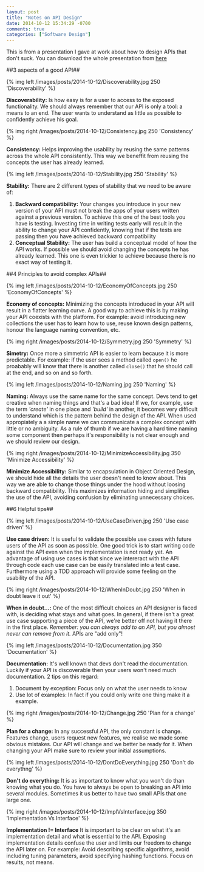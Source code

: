 ```yaml
---
layout: post
title: "Notes on API Design"
date: 2014-10-12 15:34:29 -0700
comments: true
categories: ["Software Design"]
---
```

This is from a presentation I gave at work about how to design APIs that don't suck. You can download the whole presentation from [here]

<!-- more -->

##3 aspects of a good API##

{% img left /images/posts/2014-10-12/Discoverability.jpg 250 'Discoverability' %} 

**Discoverability:** Is how easy is for a user to access to the exposed functionality. We should always remember that our API is only a tool: a means to an end. The user wants to understand as little as possible to confidently achieve his goal.

{% img right /images/posts/2014-10-12/Consistency.jpg 250 'Consistency' %} 
<br>

**Consistency:** Helps improving the usability by reusing the same patterns across the whole API consistently. This way we beneffit from reusing the concepts the user has already learned.

{% img left /images/posts/2014-10-12/Stability.jpg 250 'Stability' %} 

**Stability:** There are 2 different types of stability that we need to be aware of:

1. **Backward compatibility:** Your changes you introduce in your new version of your API must not break the apps of your users written against a previous version. To achieve this one of the best tools you have is testing. Investing time in writing tests early will result in the ability to change your API confidently, knowing that if the tests are passing then you have achieved backward compatibility
2. **Conceptual Stability:** The user has build a conceptual model of how the API works. If possible we should avoid changing the concepts he has already learned. This one is even trickier to achieve because there is no exact way of testing it. 

##4 Principles to avoid complex APIs##

{% img left /images/posts/2014-10-12/EconomyOfConcepts.jpg 250 'EconomyOfConcepts' %} 

**Economy of concepts:** Minimizing the concepts introduced in your API will result in a flatter learning curve. A good way to achieve this is by making your API coexists with the platform. For example: avoid introducing new collections the user has to learn how to use, reuse known design patterns, honour the language naming convention, etc.

{% img right /images/posts/2014-10-12/Symmetry.jpg 250 'Symmetry' %} 

**Simetry:** Once more a simmetric API is easier to learn because it is more predictable. For example: if the user sees a method called `open()` he proabably will know that there is another called `close()` that he should call at the end, and so on and so forth.

{% img left /images/posts/2014-10-12/Naming.jpg 250 'Naming' %} 

**Naming:** Always use the same name for the same concept. Devs tend to get creative when naming things and that's a bad idea! If we, for example, use the term *'create'* in one place and *'build'* in another, it becomes very difficult to understand which is the pattern behind the design of the API. When used appropiately a a simple name we can communicate a complex concept with little or no ambiguity. As a rule of thumb if we are having a hard time naming some component then perhaps it's responsibility is not clear enough and we should review our design.

{% img right /images/posts/2014-10-12/MinimizeAccessibility.jpg 350 'Minimize Accessibility' %} 

**Minimize Accessibility:** Similar to encapsulation in Object Oriented Design, we should hide all the details the user doesn't need to know about. This way we are able to change those things under the hood without loosing backward compatibility. This maximizes information hiding and simplifies the use of the API, avoiding confusion by eliminating unnecessary choices.

##6 Helpful tips##

{% img left /images/posts/2014-10-12/UseCaseDriven.jpg 250 'Use case driven' %} 

**Use case driven:** It is useful to validate the possible use cases with future users of the API as soon as possible. One good trick is to start writing code against the API even when the implementation is not ready yet. 
An advantage of using use cases is that since we intereract with the API through code each use case can be easily translated into a test case. Furthermore using a TDD approach will provide some feeling on the usability of the API.

{% img right /images/posts/2014-10-12/WhenInDoubt.jpg 250 'When in doubt leave it out' %} 

**When in doubt...:** One of the most difficult choices an API designer is faced with, is deciding what stays and what goes. In general, if there isn't a great use case supporting a piece of the API, we're better off not having it there in the first place. *Remember: you can always add to an API, but you almost never can remove from it.* APIs are "add only"!

{% img left /images/posts/2014-10-12/Documentation.jpg 350 'Documentation' %} 

**Documentation:** It's well known that devs don't read the documentation. Luckily if your API is discoverable then your users won't need much documentation. 2 tips on this regard:

1. Document by exception: Focus only on what the user needs to know
2. Use lot of examples: In fact if you could only write one thing make it a example.

{% img right /images/posts/2014-10-12/Change.jpg 250 'Plan for a change' %} 

**Plan for a change:** In any successful API, the only constant is change. Features change, users request new features, we realise we made some obvious mistakes. Our API will change and we better be ready for it. When changing your API make sure to review your initial assumptions.

{% img left /images/posts/2014-10-12/DontDoEverything.jpg 250 'Don't do everythng' %} 

**Don't do everything:** It is as important to know what you won't do than knowing what you do. You have to always be open to breaking an API into several modules. Sometimes it us better to have two small APIs that one large one.

{% img right /images/posts/2014-10-12/ImplVsInterface.jpg 350 'Implementation Vs Interface' %} 

**Implementation != Interface** It is important to be clear on what it's an implementation detail and what is essential to the API. Exposing implementation details confuse the user and limits our freedom to change the API later on. For example: Avoid describing specific algorithms, avoid including tuning parameters, avoid specifying hashing functions. Focus on results, not means.

[here]:/downloads/ApiDesignKeynote.zip